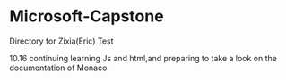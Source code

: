 # Microsoft-Capstone
Directory for Zixia(Eric) Test

10.16 continuing learning Js and html,and preparing to take a look on the documentation of Monaco